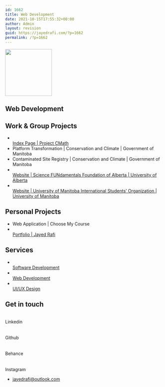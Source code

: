 ```yaml
---
id: 1662
title: Web Development
date: 2021-10-15T17:55:32+00:00
author: Admin
layout: revision
guid: https://jayedrafi.com/?p=1662
permalink: /?p=1662
---
```

<img width="150" height="150" src="http://jayedrafi.com/wp-content/uploads/2021/07/My-Post-2-150x150.png" alt="" loading="lazy" srcset="https://jayedrafi.com/wp-content/uploads/2021/07/My-Post-2-150x150.png 150w, https://jayedrafi.com/wp-content/uploads/2021/07/My-Post-2-300x300.png 300w, https://jayedrafi.com/wp-content/uploads/2021/07/My-Post-2-1024x1024.png 1024w, https://jayedrafi.com/wp-content/uploads/2021/07/My-Post-2-768x768.png 768w, https://jayedrafi.com/wp-content/uploads/2021/07/My-Post-2.png 1080w" sizes="(max-width: 150px) 100vw, 150px" /> 

## Web Development

## Work & Group Projects

  * <a href="https://jayedrafiprojects.github.io/cmath.c/" target="_blank" rel="noopener"><br /> Index Page | Project CMath<br /> </a> 
  * Platform Transformation | Conservation and Climate | Government of Manitoba 
  * Contaminated Site Registry | Conservation and Climate | Government of Manitoba 
  * <a href="https://www.sciencefundamentals.org/" target="_blank" rel="noopener"><br /> Website | Science FUNdamentals Foundation of Alberta | University of Alberta<br /> </a> 
  * [  
    Website | University of Manitoba International Students&#8217; Organization | University of Manitoba  
](https://www.umiso.ca) 

## Personal Projects

  * Web Application | Choose My Course 
  * [  
    Portfolio | Jayed Rafi  
](http://jaydrafi.com) 

## Services

  * [  
    Software Development  
](https://jayedrafi.com/software-development/) 
  * <a href="https://jayedrafi.com/web-development/" rel="nofollow"><br /> Web Development<br /> </a> 
  * [  
    UI/UX Design  
](https://jayedrafi.com/design-portfolio/) 

## Get in touch

<a target="_blank" rel="noopener"><br /> Linkedin<br /> </a>  
<a target="_blank" rel="noopener"><br /> Github<br /> </a>  
<a target="_blank" rel="noopener"><br /> Behance<br /> </a>  
<a target="_blank" rel="noopener"><br /> Instagram<br /> </a>

  * jayedrafi@outlook.com